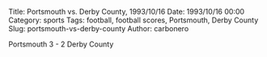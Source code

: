 Title: Portsmouth vs. Derby County, 1993/10/16
Date: 1993/10/16 00:00
Category: sports
Tags: football, football scores, Portsmouth, Derby County
Slug: portsmouth-vs-derby-county
Author: carbonero


Portsmouth 3 - 2 Derby County
